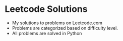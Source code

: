 # Leetcode Solutions
* My solutions to problems on Leetcode.com 
* Problems are categorized based on difficulty level. 
* All problems are solved in Python
